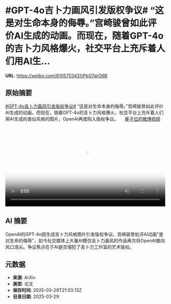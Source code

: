 # #GPT-4o吉卜力画风引发版权争议# “这是对生命本身的侮辱。”宫崎骏曾如此评价AI生成的动画。而现在，随着GPT-4o的吉卜力风格爆火，社交平台上充斥着人们用AI生...

**URL**: https://weibo.com/6105753431/PkG7qrO6B

## 原始摘要

<a href="https://m.weibo.cn/search?containerid=231522type%3D1%26t%3D10%26q%3D%23GPT-4o%E5%90%89%E5%8D%9C%E5%8A%9B%E7%94%BB%E9%A3%8E%E5%BC%95%E5%8F%91%E7%89%88%E6%9D%83%E4%BA%89%E8%AE%AE%23&amp;extparam=%23GPT-4o%E5%90%89%E5%8D%9C%E5%8A%9B%E7%94%BB%E9%A3%8E%E5%BC%95%E5%8F%91%E7%89%88%E6%9D%83%E4%BA%89%E8%AE%AE%23" data-hide=""><span class="surl-text">#GPT-4o吉卜力画风引发版权争议#</span></a> “这是对生命本身的侮辱。”宫崎骏曾如此评价AI生成的动画。而现在，随着GPT-4o的吉卜力风格爆火，社交平台上充斥着人们用AI生成的类似风格的图片，OpenAI再度陷入版权争议。 <a href="https://video.weibo.com/show?fid=1034:5149234702254137" data-hide=""><span class="url-icon"><img style="width: 1rem;height: 1rem" src="https://h5.sinaimg.cn/upload/2015/09/25/3/timeline_card_small_video_default.png" referrerpolicy="no-referrer"></span><span class="surl-text">量子位的微博视频</span></a> <br clear="both"><div style="clear: both"></div><video controls="controls" poster="https://tvax4.sinaimg.cn/orj480/006Fd7o3ly1hzwujtcsuxj30u01hctc7.jpg" style="width: 100%"><source src="https://f.video.weibocdn.com/o0/HEM1huYxlx08n212MyZO01041200qzOn0E010.mp4?label=mp4_720p&amp;template=720x1280.24.0&amp;ori=0&amp;ps=1CwnkDw1GXwCQx&amp;Expires=1743285735&amp;ssig=LtgK73uhh9&amp;KID=unistore,video"><source src="https://f.video.weibocdn.com/o0/R6Xrwjeclx08n212vPIs01041200geha0E010.mp4?label=mp4_hd&amp;template=540x960.24.0&amp;ori=0&amp;ps=1CwnkDw1GXwCQx&amp;Expires=1743285735&amp;ssig=50Is2UJR1f&amp;KID=unistore,video"><source src="https://f.video.weibocdn.com/o0/eoVP6Y2hlx08n212721G010412008Qvl0E010.mp4?label=mp4_ld&amp;template=360x640.24.0&amp;ori=0&amp;ps=1CwnkDw1GXwCQx&amp;Expires=1743285735&amp;ssig=aXgafKtTq%2B&amp;KID=unistore,video"><p>视频无法显示，请前往<a href="https://video.weibo.com/show?fid=1034%3A5149234702254137" target="_blank" rel="noopener noreferrer">微博视频</a>观看。</p></video>

## AI 摘要

OpenAI的GPT-4o因生成吉卜力风格图片引发版权争议。宫崎骏曾批评AI动画"是对生命的侮辱"，如今社交媒体上大量AI模仿吉卜力画风的作品再次将OpenAI推向风口浪尖。争议焦点在于AI是否侵犯了吉卜力工作室的艺术版权。

## 元数据

- **来源**: ArXiv
- **类型**: 论文
- **保存时间**: 2025-03-29T21:03:13Z
- **目录日期**: 2025-03-29
